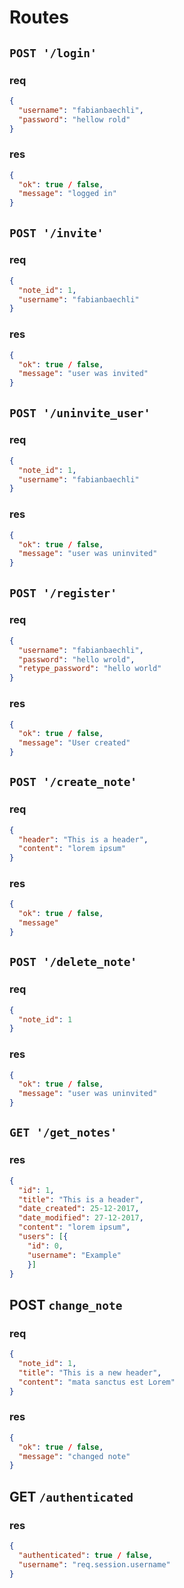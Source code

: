 # Routes
## `POST '/login'`
### req
```json
{
  "username": "fabianbaechli",
  "password": "hellow rold"
}
```
### res
```json
{
  "ok": true / false,
  "message": "logged in"
}
```

## `POST '/invite'`
### req
```json
{
  "note_id": 1,
  "username": "fabianbaechli"
}
```
### res
```json
{
  "ok": true / false,
  "message": "user was invited"
}
```

## `POST '/uninvite_user'`
### req
```json
{
  "note_id": 1,
  "username": "fabianbaechli"
}
```
### res
```json
{
  "ok": true / false,
  "message": "user was uninvited"
}
```

## `POST '/register'`
### req
```json
{
  "username": "fabianbaechli",
  "password": "hello wrold",
  "retype_password": "hello world"
}
```

### res
```json
{
  "ok": true / false,
  "message": "User created"
}
```

## `POST '/create_note'`
### req
```json
{
  "header": "This is a header",
  "content": "lorem ipsum"
}
```

### res
```json
{
  "ok": true / false,
  "message"
}
```

## `POST '/delete_note'`
### req
```json
{
  "note_id": 1
}
```
### res
```json
{
  "ok": true / false,
  "message": "user was uninvited"
}
```

## `GET '/get_notes'`
### res
```json
{
  "id": 1,
  "title": "This is a header",
  "date_created": 25-12-2017,
  "date_modified": 27-12-2017,
  "content": "lorem ipsum",
  "users": [{
    "id": 0,
    "username": "Example"
    }]
}
```

## POST `change_note`
### req
```json
{
  "note_id": 1,
  "title": "This is a new header",
  "content": "mata sanctus est Lorem"
}
```

### res
```json
{
  "ok": true / false,
  "message": "changed note"
}
```

## GET `/authenticated`
### res
```json
{
  "authenticated": true / false,
  "username": "req.session.username"
}
```
